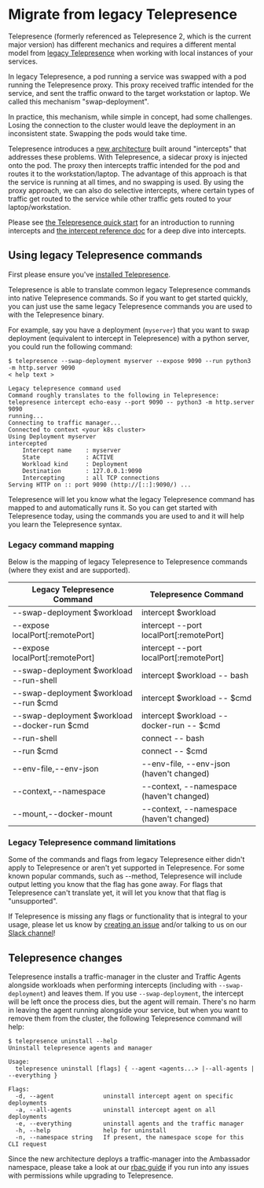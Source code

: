# Migrate from legacy Telepresence

Telepresence (formerly referenced as Telepresence 2, which is the current major version) has different mechanics and requires a different mental model from [legacy Telepresence](https://www.telepresence.io/) when working with local instances of your services.

In legacy Telepresence, a pod running a service was swapped with a pod running the Telepresence proxy. This proxy received traffic intended for the service, and sent the traffic onward to the target workstation or laptop. We called this mechanism "swap-deployment".

In practice, this mechanism, while simple in concept, had some challenges. Losing the connection to the cluster would leave the deployment in an inconsistent state. Swapping the pods would take time.

Telepresence introduces a [new architecture](../../reference/architecture/) built around "intercepts" that addresses these problems. With Telepresence, a sidecar proxy is injected onto the pod. The proxy then intercepts traffic intended for the pod and routes it to the workstation/laptop. The advantage of this approach is that the service is running at all times, and no swapping is used. By using the proxy approach, we can also do selective intercepts, where certain types of traffic get routed to the service while other traffic gets routed to your laptop/workstation.

Please see [the Telepresence quick start](../../quick-start/) for an introduction to running intercepts and [the intercept reference doc](../../reference/intercepts/) for a deep dive into intercepts.

## Using legacy Telepresence commands

First please ensure you've [installed Telepresence](../).

Telepresence is able to translate common legacy Telepresence commands into native Telepresence commands.
So if you want to get started quickly, you can just use the same legacy Telepresence commands you are used
to with the Telepresence binary.

For example, say you have a deployment (`myserver`) that you want to swap deployment (equivalent to intercept in
Telepresence) with a python server, you could run the following command:

```
$ telepresence --swap-deployment myserver --expose 9090 --run python3 -m http.server 9090
< help text >

Legacy telepresence command used
Command roughly translates to the following in Telepresence:
telepresence intercept echo-easy --port 9090 -- python3 -m http.server 9090
running...
Connecting to traffic manager...
Connected to context <your k8s cluster>
Using Deployment myserver
intercepted
    Intercept name    : myserver
    State             : ACTIVE
    Workload kind     : Deployment
    Destination       : 127.0.0.1:9090
    Intercepting      : all TCP connections
Serving HTTP on :: port 9090 (http://[::]:9090/) ...
```

Telepresence will let you know what the legacy Telepresence command has mapped to and automatically
runs it.  So you can get started with Telepresence today, using the commands you are used to
and it will help you learn the Telepresence syntax.

### Legacy command mapping

Below is the mapping of legacy Telepresence to Telepresence commands (where they exist and
are supported).

| Legacy Telepresence Command                      | Telepresence Command                       |
|--------------------------------------------------|--------------------------------------------|
| --swap-deployment $workload                      | intercept $workload                        |
| --expose localPort[:remotePort]                  | intercept --port localPort[:remotePort]    |
| --expose localPort[:remotePort]                  | intercept --port localPort[:remotePort]    |
| --swap-deployment $workload --run-shell          | intercept $workload -- bash                |
| --swap-deployment $workload --run $cmd           | intercept $workload -- $cmd                |
| --swap-deployment $workload --docker-run $cmd    | intercept $workload --docker-run -- $cmd   |
| --run-shell                                      | connect -- bash                            |
| --run $cmd                                       | connect -- $cmd                            |
| --env-file,--env-json                            | --env-file, --env-json (haven't changed)   |
| --context,--namespace                            | --context, --namespace (haven't changed)   |
| --mount,--docker-mount                           | --context, --namespace (haven't changed)   |

### Legacy Telepresence command limitations

Some of the commands and flags from legacy Telepresence either didn't apply to Telepresence or
aren't yet supported in Telepresence.  For some known popular commands, such as --method,
Telepresence will include output letting you know that the flag has gone away. For flags that
Telepresence can't translate yet, it will let you know that that flag is "unsupported".

If Telepresence is missing any flags or functionality that is integral to your usage, please let us know
by [creating an issue](https://github.com/telepresenceio/telepresence/issues) and/or talking to us on our [Slack channel](https://a8r.io/Slack)!

## Telepresence changes

Telepresence installs a traffic-manager in the cluster and Traffic Agents alongside workloads when performing intercepts (including
with `--swap-deployment`) and leaves them.  If you use `--swap-deployment`, the intercept will be left once the process
dies, but the agent will remain. There's no harm in leaving the agent running alongside your service, but when you
want to remove them from the cluster, the following Telepresence command will help:
```
$ telepresence uninstall --help
Uninstall telepresence agents and manager

Usage:
  telepresence uninstall [flags] { --agent <agents...> |--all-agents | --everything }

Flags:
  -d, --agent              uninstall intercept agent on specific deployments
  -a, --all-agents         uninstall intercept agent on all deployments
  -e, --everything         uninstall agents and the traffic manager
  -h, --help               help for uninstall
  -n, --namespace string   If present, the namespace scope for this CLI request
```

Since the new architecture deploys a traffic-manager into the Ambassador namespace, please take a look at
our [rbac guide](../../reference/rbac) if you run into any issues with permissions while upgrading to Telepresence.
